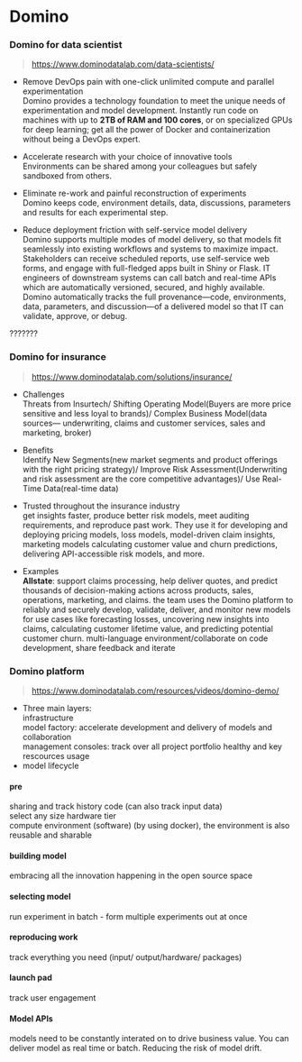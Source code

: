 # Domino

### Domino for data scientist
> https://www.dominodatalab.com/data-scientists/

* Remove DevOps pain with one-click unlimited compute and parallel experimentation  
Domino provides a technology foundation to meet the unique needs of experimentation and model development. Instantly run code on machines with up to **2TB of RAM and 100 cores**, or on specialized GPUs for deep learning; get all the power of Docker and containerization without being a DevOps expert.

* Accelerate research with your choice of innovative tools  
Environments can be shared among your colleagues but safely sandboxed from others.

* Eliminate re-work and painful reconstruction of experiments  
Domino keeps code, environment details, data, discussions, parameters and results for each experimental step.

* Reduce deployment friction with self-service model delivery  
Domino supports multiple modes of model delivery, so that models fit seamlessly into existing workflows and systems to maximize impact. Stakeholders can receive scheduled reports, use self-service web forms, and engage with full-fledged apps built in Shiny or Flask.
IT engineers of downstream systems can call batch and real-time APIs which are automatically versioned, secured, and highly available. Domino automatically tracks the full provenance—code, environments, data, parameters, and discussion—of a delivered model so that IT can validate, approve, or debug.

???????


### Domino for insurance
> https://www.dominodatalab.com/solutions/insurance/

* Challenges  
Threats from Insurtech/ Shifting Operating Model(Buyers are more price sensitive and less loyal to brands)/ Complex Business Model(data sources— underwriting, claims and customer services, sales and marketing, broker)

* Benefits  
Identify New Segments(new market segments and product offerings with the right pricing strategy)/ Improve Risk Assessment(Underwriting and risk assessment are the core competitive advantages)/ Use Real-Time Data(real-time data)

* Trusted throughout the insurance industry  
get insights faster, produce better risk models, meet auditing requirements, and reproduce past work.
They use it for developing and deploying pricing models, loss models, model-driven claim insights, marketing models calculating customer value and churn predictions, delivering API-accessible risk models, and more.

* Examples  
**Allstate**: support claims processing, help deliver quotes, and predict thousands of decision-making actions across products, sales, operations, marketing, and claims. the team uses the Domino platform to reliably and securely develop, validate, deliver, and monitor new models for use cases like forecasting losses, uncovering new insights into claims, calculating customer lifetime value, and predicting potential customer churn.
multi-language environment/collaborate on code development, share feedback and iterate


### Domino platform  
> https://www.dominodatalab.com/resources/videos/domino-demo/
* Three main layers:  
infrastructure  
model factory: accelerate development and delivery of models and collaboration  
management consoles: track over all project portfolio healthy and key rescources usage
* model lifecycle
#### pre  
sharing and track history code (can also track input data)  
select any size hardware tier  
compute environment (software) (by using docker), the environment is also reusable and sharable  
#### building model  
embracing all the innovation happening in the open source space  
#### selecting model
run experiment in batch - form multiple experiments out at once  
#### reproducing work
track everything you need (input/ output/hardware/ packages)
#### launch pad
track user engagement
#### Model APIs
models need to be constantly interated on to drive business value. You can deliver model as real time or batch. Reducing the risk of model drift.
